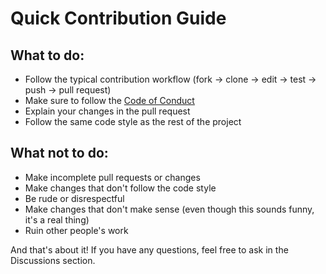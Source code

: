 # Quick Contribution Guide

## What to do:

- Follow the typical contribution workflow (fork -> clone -> edit -> test -> push -> pull request)
- Make sure to follow the [Code of Conduct](CODE_OF_CONDUCT.md)
- Explain your changes in the pull request
- Follow the same code style as the rest of the project

## What not to do:

- Make incomplete pull requests or changes
- Make changes that don't follow the code style
- Be rude or disrespectful
- Make changes that don't make sense (even though this sounds funny, it's a real thing)
- Ruin other people's work

And that's about it! If you have any questions, feel free to ask in the Discussions section.